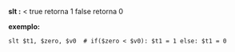 **slt :**  < true retorna 1 false retorna 0

**exemplo:**

```
slt $t1, $zero, $v0  # if($zero < $v0): $t1 = 1 else: $t1 = 0
```
